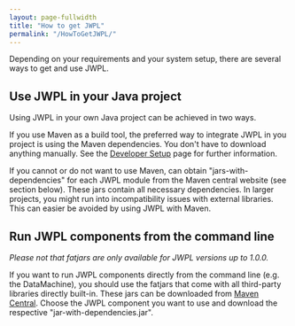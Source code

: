 ```yaml
---
layout: page-fullwidth
title: "How to get JWPL"
permalink: "/HowToGetJWPL/"
---
```


Depending on your requirements and your system setup, there are several ways to get and use JWPL.

## Use JWPL in your Java project

Using JWPL in your own Java project can be achieved in two ways.

If you use Maven as a build tool, the preferred way to integrate JWPL in you project is using the Maven dependencies. You don't have to download anything manually. See the [Developer Setup](/dkpro-jwpl/DeveloperSetup) page for further information.

If you cannot or do not want to use Maven, can obtain "jars-with-dependencies" for each JWPL module from the Maven central website (see section below). These jars contain all necessary dependencies. In larger projects, you might run into incompatibility issues with external libraries. This can easier be avoided by using JWPL with Maven.

## Run JWPL components from the command line
_Please not that fatjars are only available for JWPL versions up to 1.0.0._

If you want to run JWPL components directly from the command line (e.g. the DataMachine), you should use the fatjars that come with all third-party libraries directly built-in. These jars can be downloaded from [Maven Central](http://search.maven.org/#search%7Cga%7C1%7Cde.tudarmstadt.ukp.wikipedia). Choose the JWPL component you want to use and download the respective "jar-with-dependencies.jar".
